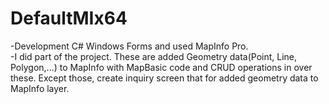 # DefaultMIx64
-Development C# Windows Forms and used MapInfo Pro. <br/>
-I did part of the project. These are added Geometry data(Point, Line, Polygon,...) to MapInfo with MapBasic code and CRUD operations in over these. Except those, create 
inquiry screen that for added geometry data to MapInfo layer. 
